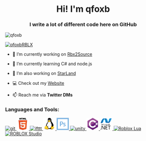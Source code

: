 <h1 align="center">Hi! I'm qfoxb</h1>
<h3 align="center">I write a lot of different code here on GitHub</h3>

<p align="left"> <img src="https://hits.seeyoufarm.com/api/count/incr/badge.svg?url=https%3A%2F%2Fgithub.com%2Fqfoxb%2Fqfoxb&count_bg=%2379C83D&title_bg=%23555555&icon=&icon_color=%23E7E7E7&title=hits&edge_flat=false" alt="qfoxb" /> </p>

<p align="left"> <a href="https://twitter.com/qfoxb1" target="blank"><img src="https://img.shields.io/twitter/follow/qfoxbRBLX?style=plastic" alt="qfoxbRBLX" /></a> </p>

- 🔭 I’m currently working on [Rbx2Source](https://github.com/StarLandRBLX/Rbx2Source)

- 🌱 I’m currently learning C# and node.js

- 🌟 I’m also working on [StarLand](https://playstar.land)

- 💻 Check out my [Website](https://qfoxb.playstar.land)

- 📫 Reach me via **Twitter DMs**


<h3 align="left">Languages and Tools:</h3>
<p align="left"> <a href="https://git-scm.com/" target="_blank" rel="noreferrer"> <img src="https://www.vectorlogo.zone/logos/git-scm/git-scm-icon.svg" alt="git" width="40" height="40"/> </a> <a href="https://www.w3.org/html/" target="_blank" rel="noreferrer"> <img src="https://raw.githubusercontent.com/devicons/devicon/master/icons/html5/html5-original-wordmark.svg" alt="html5" width="40" height="40"/> </a> <a href="https://ifttt.com/" target="_blank" rel="noreferrer"> <img src="https://www.vectorlogo.zone/logos/ifttt/ifttt-ar21.svg" alt="ifttt" width="40" height="40"/> </a> <a href="https://www.linux.org/" target="_blank" rel="noreferrer"> <img src="https://raw.githubusercontent.com/devicons/devicon/master/icons/linux/linux-original.svg" alt="linux" width="40" height="40"/> </a> <a href="https://www.photoshop.com/en" target="_blank" rel="noreferrer"> <img src="https://raw.githubusercontent.com/devicons/devicon/master/icons/photoshop/photoshop-line.svg" alt="photoshop" width="40" height="40"/> </a> <a href="https://unity.com/" target="_blank" rel="noreferrer"> <img src="https://www.vectorlogo.zone/logos/unity3d/unity3d-icon.svg" alt="unity" width="40" height="40"/> </a>
<a href="https://www.w3schools.com/cs/" target="_blank" rel="noreferrer"> <img src="https://raw.githubusercontent.com/devicons/devicon/master/icons/csharp/csharp-original.svg" alt="csharp" width="40" height="40"/> </a> <a href="https://dotnet.microsoft.com/" target="_blank" rel="noreferrer"> <img src="https://raw.githubusercontent.com/devicons/devicon/master/icons/dot-net/dot-net-original-wordmark.svg" alt="dotnet" width="40" height="40"/> </a>
<a href="https://www.roblox.com/create" target="_blank" rel="noreferrer"> <img src="https://upload.wikimedia.org/wikipedia/commons/c/cf/Lua-Logo.svg" alt="Roblox Lua" width="40" height="40"/> </a>
<a href="https://www.roblox.com/create" target="_blank" rel="noreferrer"> <img src="https://upload.wikimedia.org/wikipedia/commons/5/58/Roblox_Studio_logo_2021_present.svg" alt="ROBLOX Studio" width="40" height="40"/> </a></p>
